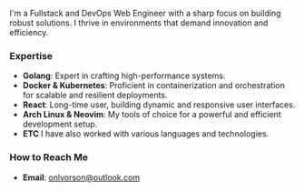 I'm a Fullstack and DevOps Web Engineer with a sharp focus on building robust solutions. I thrive in environments that demand innovation and efficiency.

### Expertise

- **Golang**: Expert in crafting high-performance systems.
- **Docker & Kubernetes**: Proficient in containerization and orchestration for scalable and resilient deployments.
- **React**: Long-time user, building dynamic and responsive user interfaces.
- **Arch Linux & Neovim**: My tools of choice for a powerful and efficient development setup.
- **ETC** I have also worked with various languages and technologies.

### How to Reach Me

- **Email**: [onlyorson@outlook.com](mailto:onlyorson@outlook.com)

